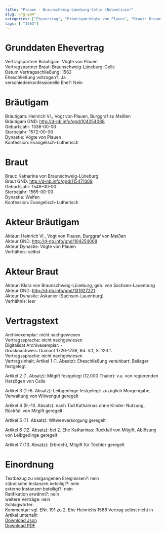 ```yaml
---
title: "Plauen - Braunschweig-Lüneburg-Celle (Nebenlinie)"
slug: ="g-204"
categories: ["Ehevertrag", "Bräutigam:Vögte von Plauen", "Braut: Braunschweig-Lüneburg-Celle", "Eheschließung vollzogen?:Ja", "verschiedenkonfessionelle Ehe?:Nein", "Dynastie Bräutigam:Vögte von Plauen", "Akteur Bräutigam:Heinrich VI., Vogt von Plauen, Burggraf von Meißen", "Akteur Braut:Klara von Braunschweig-Lüneburg, geb. von Sachsen-Lauenburg", "Textbezug?:nein", "Ständisch?:nein", "Ratifikation?:nein", "Sonstiges?:nein", "Bräutigam:Vögte von Plauen", "Braut: Braunschweig-Lüneburg-Celle"]
tags: [ "1563"]
---
```

<!--more-->

# Grunddaten Ehevertrag

Vertragspartner Bräutigam: Vögte von Plauen<br>
Vertragspartner Braut: Braunschweig-Lüneburg-Celle<br>
Datum Vertragsschließung: 1563<br>
Eheschließung vollzogen?: Ja<br>
verschiedenkonfessionelle Ehe?: Nein<br>
# Bräutigam

Bräutigam: Heinrich VI., Vogt von Plauen, Burggraf zu Meißen<br>
Bräutigam GND: http://d-nb.info/gnd/104254068<br>
Geburtsjahr: 1536-00-00<br>
Sterbejahr: 1572-00-00<br>
Dynastie: Vögte von Plauen<br>
Konfession: Evangelisch-Lutherisch<br>
# Braut

Braut: Katharina von Braunschweig-Lüneburg<br>
Braut GND: http://d-nb.info/gnd/115471308<br>
Geburtsjahr: 1548-00-00<br>
Sterbejahr: 1565-00-00<br>
Dynastie: Welfen<br>
Konfession: Evangelisch-Lutherisch<br>
# Akteur Bräutigam

Akteur: Heinrich VI., Vogt von Plauen, Burggraf von Meißen<br>
Akteur GND: http://d-nb.info/gnd/104254068<br>
Akteur Dynastie: Vögte von Plauen<br>
Verhältnis: selbst<br>
# Akteur Braut

Akteur: Klara von Braunschweig-Lüneburg, geb. von Sachsen-Lauenburg<br>
Akteur GND: http://d-nb.info/gnd/131927221<br>
Akteur Dynastie: Askanier (Sachsen-Lauenburg)<br>
Verhältnis: leer<br>
# Vertragstext

Archivexemplar: nicht nachgewiesen<br>
Vertragssprache: nicht nachgewiesen<br>
Digitalisat Archivexemplar: -<br>
Drucknachweis: Dumont 1726-1739, Bd. V:1, S. 123 f.<br>
Vertragssprache: nicht nachgewiesen<br>
Vertragsinhalt: Artikel 1 (1. Absatz): Eheschließung vereinbart: Beilager festgelegt

Artikel 2 (1. Absatz): Mitgift festgelegt (12.000 Thaler): v.a. von regierenden Herzögen von Celle

Artikel 3 (1.-8. Absatz): Leibgedinge festgelegt: zuzüglich Morgengabe, Verwaltung von Witwengut geregelt

Artikel 4 (9.-10. Absatz): nach Tod Katharinas ohne Kinder: Nutzung, Rückfall von Mitgift geregelt

Artikel 5 (11. Absatz): Witwenversorgung geregelt

Artikel 6 (12. Absatz): bei 2. Ehe Katharinas: Rückfall von Mitgift, Ablösung von Leibgedinge geregelt

Artikel 7 (13. Absatz): Erbrecht, Mitgift für Töchter geregelt<br>
# Einordnung

Textbezug zu vergangenen Ereignissen?: nein<br>
ständische Instanzen beteiligt?: nein<br>
externe Instanzen beteiligt?: nein<br>
Ratifikation erwähnt?: nein<br>
weitere Verträge: nein<br>
Schlagwörter: <br>
Kommentar: vgl. ENr. 191 zu 2. Ehe Heinrichs 1566
Vertrag selbst nicht in Artikel unterteilt<br>
[Download Json](/vertraege/vertrag-204.json)<br>
[Download PDF](/vertraege/v5.pdf)